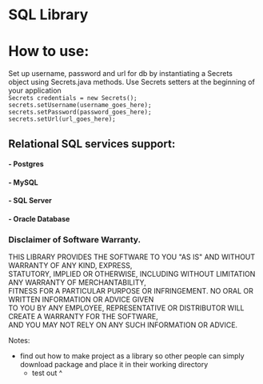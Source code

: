 # SQL Library

# How to use:
Set up username, password and url for db by instantiating a Secrets <br />
object using Secrets.java methods. Use Secrets setters at the beginning of your application <br />
`Secrets credentials = new Secrets();` <br />
`secrets.setUsername(username_goes_here);` <br />
`secrets.setPassword(password_goes_here);` <br />
`secrets.setUrl(url_goes_here);` <br />

## Relational SQL services support:
#### - Postgres
#### - MySQL
#### - SQL Server
#### - Oracle Database

### Disclaimer of Software Warranty. <br />
THIS LIBRARY PROVIDES THE SOFTWARE TO YOU "AS IS" AND WITHOUT WARRANTY OF ANY KIND, EXPRESS, <br />
STATUTORY, IMPLIED OR OTHERWISE, INCLUDING WITHOUT LIMITATION ANY WARRANTY OF MERCHANTABILITY, <br />
FITNESS FOR A PARTICULAR PURPOSE OR INFRINGEMENT. NO ORAL OR WRITTEN INFORMATION OR ADVICE GIVEN <br />
TO YOU BY ANY EMPLOYEE, REPRESENTATIVE OR DISTRIBUTOR WILL CREATE A WARRANTY FOR THE SOFTWARE, <br />
AND YOU MAY NOT RELY ON ANY SUCH INFORMATION OR ADVICE.

Notes:
- find out how to make project as a library so other people can simply download package
and place it in their working directory
  - test out ^
